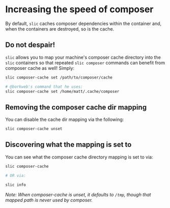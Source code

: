 # Increasing the speed of composer

By default, `slic` caches composer dependencies within the container
and, when the containers are destroyed, so is the cache.

## Do not despair!

`slic` allows you to map your machine's composer cache directory into
the `slic` containers so that repeated `slic composer` commands can benefit from
composer cache as well! Simply:

```bash
slic composer-cache set /path/to/composer/cache

# @borkweb's command that he uses:
slic composer-cache set /home/matt/.cache/composer
```

## Removing the composer cache dir mapping

You can disable the cache dir mapping via the following:

```bash
slic composer-cache unset
```

## Discovering what the mapping is set to

You can see what the composer cache directory mapping is set to via:

```bash
slic composer-cache

# OR via:

slic info
```

*Note: When composer-cache is unset, it defaults to `/tmp`, though that mapped path is never used by composer.*
